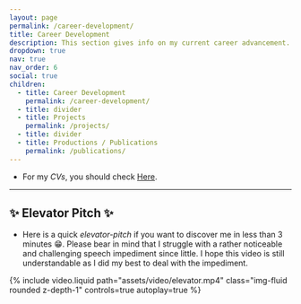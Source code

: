 ```yaml
---
layout: page
permalink: /career-development/
title: Career Development
description: This section gives info on my current career advancement.
dropdown: true
nav: true
nav_order: 6
social: true
children:
  - title: Career Development
    permalink: /career-development/
  - title: divider
  - title: Projects
    permalink: /projects/
  - title: divider
  - title: Productions / Publications
    permalink: /publications/
---
```


- For my *CVs*, you should check [Here](https://yanrabe.github.io/cv/).

---

## ✨ Elevator Pitch ✨
- Here is a quick *elevator-pitch* if you want to discover me in less than 3 minutes 😁. Please bear in mind that I struggle with a rather noticeable and challenging speech impediment since little. I hope this video is still understandable as I did my best to deal with the impediment.

<div class="row mt-3">
    <div class="col-sm mt-3 mt-md-0">
        {% include video.liquid path="assets/video/elevator.mp4" class="img-fluid rounded z-depth-1" controls=true autoplay=true %}
    </div>
</div>